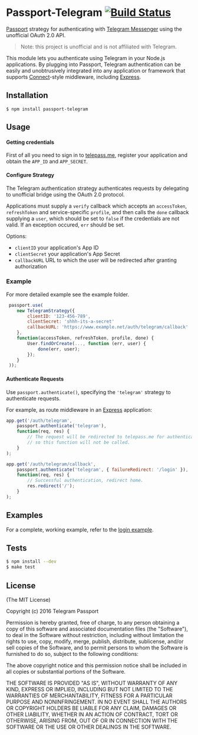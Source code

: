 # Passport-Telegram [![Build Status](https://travis-ci.org/TelegramPassport/passport-js.svg?branch=master)](https://travis-ci.org/TelegramPassport/passport-js)
[Passport](http://passportjs.org/) strategy for authenticating with [Telegram Messenger](https://telegram.org) using the unofficial OAuth 2.0 API.

> Note: this project is unofficial and is not affiliated with Telegram.

This module lets you authenticate using Telegram in your Node.js applications. By plugging into Passport, Telegram authentication can be easily and unobtrusively integrated into any application or framework that supports [Connect](http://www.senchalabs.org/connect/)-style middleware, including [Express](http://expressjs.com/).

## Installation
```
$ npm install passport-telegram
```

## Usage
#### Getting credentials
First of all you need to sign in to [telepass.me](https://telepass.me), register your application and obtain the `APP_ID` and `APP_SECRET`.

#### Configure Strategy

The Telegram authentication strategy authenticates requests by delegating to unofficial bridge using the OAuth 2.0 protocol.

Applications must supply a `verify` callback which accepts an `accessToken`, `refreshToken` and service-specific `profile`, and then calls the `done` callback supplying a `user`, which should be set to `false` if the credentials are not valid.  If an exception occured, `err` should be set.

Options:
 - `clientID`      your application's App ID
 - `clientSecret`  your application's App Secret
 - `callbackURL`   URL to which the user will be redirected after granting authorization
 
### Example
For more detailed example see the example folder.
```javascript
 passport.use(
    new TelegramStrategy({
        clientID: '123-456-789',
        clientSecret: 'shhh-its-a-secret'
        callbackURL: 'https://www.example.net/auth/telegram/callback'
    },
    function(accessToken, refreshToken, profile, done) {
        User.findOrCreate(..., function (err, user) {
            done(err, user);
        });
    }
 ));
```

#### Authenticate Requests

Use `passport.authenticate()`, specifying the `'telegram'` strategy to
authenticate requests.

For example, as route middleware in an [Express](http://expressjs.com/)
application:

```javascript
app.get('/auth/telegram', 
    passport.authenticate('telegram'),
    function(req, res) {
        // The request will be redirected to telepass.me for authentication,
        // so this function will not be called.
    }
);

app.get('/auth/telegram/callback', 
    passport.authenticate('telegram', { failureRedirect: '/login' }),
    function(req, res) {
        // Successful authentication, redirect home.
        res.redirect('/');
    }
);
```

## Examples

For a complete, working example, refer to the [login example](https://github.com/TelegramPassport/passport-js/tree/master/example).

## Tests
```bash
$ npm install --dev
$ make test
```

## License

(The MIT License)

Copyright (c) 2016 Telegram Passport

Permission is hereby granted, free of charge, to any person obtaining a copy of
this software and associated documentation files (the "Software"), to deal in
the Software without restriction, including without limitation the rights to
use, copy, modify, merge, publish, distribute, sublicense, and/or sell copies of
the Software, and to permit persons to whom the Software is furnished to do so,
subject to the following conditions:

The above copyright notice and this permission notice shall be included in all
copies or substantial portions of the Software.

THE SOFTWARE IS PROVIDED "AS IS", WITHOUT WARRANTY OF ANY KIND, EXPRESS OR
IMPLIED, INCLUDING BUT NOT LIMITED TO THE WARRANTIES OF MERCHANTABILITY, FITNESS
FOR A PARTICULAR PURPOSE AND NONINFRINGEMENT. IN NO EVENT SHALL THE AUTHORS OR
COPYRIGHT HOLDERS BE LIABLE FOR ANY CLAIM, DAMAGES OR OTHER LIABILITY, WHETHER
IN AN ACTION OF CONTRACT, TORT OR OTHERWISE, ARISING FROM, OUT OF OR IN
CONNECTION WITH THE SOFTWARE OR THE USE OR OTHER DEALINGS IN THE SOFTWARE.
